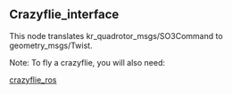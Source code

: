 ## Crazyflie_interface

This node translates kr_quadrotor_msgs/SO3Command to geometry_msgs/Twist.

Note: To fly a crazyflie, you will also need:

  [crazyflie_ros](https://github.com/whoenig/crazyflie_ros)